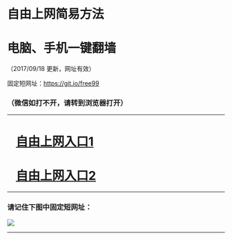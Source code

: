 ﻿# 自由上网简易方法

# 电脑、手机一键翻墙

（2017/09/18 更新，网址有效）

固定短网址：https://git.io/free99

### （微信如打不开，请转到浏览器打开）


***





# &nbsp;&nbsp; <a href="http://ft2908422101.fwq-tz1005.info/fwqtz01.html?t=09180011547 " target="_blank">自由上网入口1</a>
# &nbsp;&nbsp; <a href="http://ft1933712085.fwq-tz1006.info/fwqtz02.html?t=091800116831 " target="_blank">自由上网入口2</a>
***

### 请记住下图中固定短网址：

<img src="https://s3-us-west-2.amazonaws.com/fwq-1001/yjfq-20170905okok.png" /> 


***

